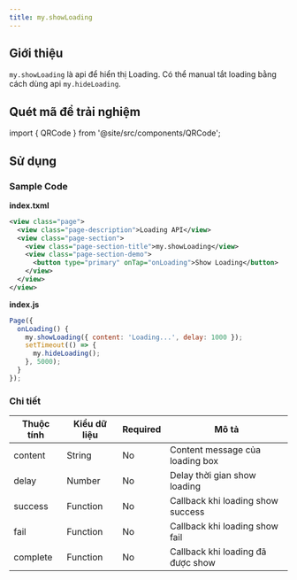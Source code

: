 ```yaml
---
title: my.showLoading
---
```


## Giới thiệu

`my.showLoading` là api để hiển thị Loading. Có thể manual tắt loading bằng cách dùng api `my.hideLoading`.

## Quét mã để trải nghiệm

import { QRCode } from '@site/src/components/QRCode';

<QRCode page="pages/api/loading/index" />

## Sử dụng

### Sample Code

**index.txml**

```xml
<view class="page">
  <view class="page-description">Loading API</view>
  <view class="page-section">
    <view class="page-section-title">my.showLoading</view>
    <view class="page-section-demo">
      <button type="primary" onTap="onLoading">Show Loading</button>
    </view>
  </view>
</view>
```

**index.js**

```js
Page({
  onLoading() {
    my.showLoading({ content: 'Loading...', delay: 1000 });
    setTimeout(() => {
      my.hideLoading();
    }, 5000);
  }
});
```

### Chi tiết

| Thuộc tính | Kiểu dữ liệu | Required | Mô tả                             |
| ---------- | ------------ | -------- | --------------------------------- |
| content    | String       | No       | Content message của loading box   |
| delay      | Number       | No       | Delay thời gian show loading      |
| success    | Function     | No       | Callback khi loading show success |
| fail       | Function     | No       | Callback khi loading show fail    |
| complete   | Function     | No       | Callback khi loading đã được show |

